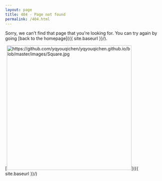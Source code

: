 ```yaml
---
layout: page
title: 404 - Page not found
permalink: /404.html
---
```


Sorry, we can't find that page that you're looking for. You can try again by going [back to the homepage]({{ site.baseurl }}/).

[<img src="{{ site.baseurl }}/images/Square.jpg" alt="https://github.com/yqyouqichen/yqyouqichen.github.io/blob/master/images/Square.jpg" style="width: 400px;"/>]({{ site.baseurl }}/)
